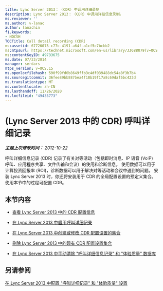 ```yaml
---
title: Lync Server 2013： (CDR) 中调用详细录制
description: Lync Server 2013： (CDR) 中调用详细信息录制。
ms.reviewer: ''
ms.author: v-lanac
author: lanachin
f1.keywords:
- NOCSH
TOCTitle: Call detail recording (CDR)
ms:assetid: 67726075-c77c-4191-a64f-a1cf5c7bcbb2
ms:mtpsurl: https://technet.microsoft.com/en-us/library/JJ688079(v=OCS.15)
ms:contentKeyID: 49733675
ms.date: 07/23/2014
manager: serdars
mtps_version: v=OCS.15
ms.openlocfilehash: 590f99fd0b8649ffb3c4df039488dc54a8f3b7b4
ms.sourcegitcommit: 36fee89bb887bea4f18b19f17a8c69daf5bc423d
ms.translationtype: MT
ms.contentlocale: zh-CN
ms.lasthandoff: 11/26/2020
ms.locfileid: "49435773"
---
```

# <a name="call-detail-recording-cdr-in-lync-server-2013"></a> (Lync Server 2013 中的 CDR) 呼叫详细记录

<div data-xmlns="http://www.w3.org/1999/xhtml">

<div class="topic" data-xmlns="http://www.w3.org/1999/xhtml" data-msxsl="urn:schemas-microsoft-com:xslt" data-cs="https://msdn.microsoft.com/">

<div data-asp="https://msdn2.microsoft.com/asp">



</div>

<div id="mainSection">

<div id="mainBody">

<span> </span>

_**主题上次修改时间：** 2012-10-22_

呼叫详细信息记录 (CDR) 记录了有关对等活动（包括即时消息、IP 语音 (VoIP) 呼叫、应用程序共享、文件传输和会议）的使用和诊断信息。 使用数据可以用于计算投资回报率 (ROI)，诊断数据可以用于解决对等活动和会议中遇到的问题。 安装 Lync Server 2013 时，你还将安装用于 CDR 的全局配置设置的预定义集合。 使用本节中的过程可配置 CDR。

<div>

## <a name="in-this-section"></a>本节内容

  - [查看 Lync Server 2013 中的 CDR 配置信息](lync-server-2013-view-cdr-configuration-information.md)

  - [在 Lync Server 2013 中启用呼叫详细记录](lync-server-2013-enable-call-detail-recording.md)

  - [在 Lync Server 2013 中创建或修改 CDR 配置设置的集合](lync-server-2013-create-or-modify-a-collection-of-cdr-configuration-settings.md)

  - [删除 Lync Server 2013 中的现有 CDR 配置设置集合](lync-server-2013-delete-an-existing-collection-of-cdr-configuration-settings.md)

  - [在 Lync Server 2013 中手动清除 "呼叫详细信息记录" 和 "体验质量" 数据库](lync-server-2013-manually-purging-the-call-detail-recording-and-quality-of-experience-databases.md)

</div>

<div>

## <a name="see-also"></a>另请参阅


[在 Lync Server 2013 中配置 "呼叫详细记录" 和 "体验质量" 设置](lync-server-2013-configuring-call-detail-recording-and-quality-of-experience-settings.md)  
  

</div>

</div>

<span> </span>

</div>

</div>

</div>

